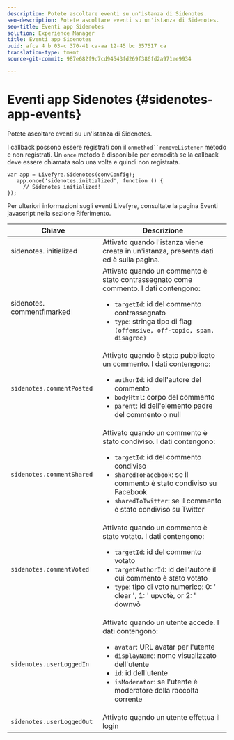 ```yaml
---
description: Potete ascoltare eventi su un'istanza di Sidenotes.
seo-description: Potete ascoltare eventi su un'istanza di Sidenotes.
seo-title: Eventi app Sidenotes
solution: Experience Manager
title: Eventi app Sidenotes
uuid: afca 4 b 03-c 370-41 ca-aa 12-45 bc 357517 ca
translation-type: tm+mt
source-git-commit: 987e682f9c7cd94543fd269f386fd2a971ee9934

---
```



# Eventi app Sidenotes {#sidenotes-app-events}

Potete ascoltare eventi su un'istanza di Sidenotes.

I callback possono essere registrati con il `onmethod``removeListener` metodo e non registrati. Un `once` metodo è disponibile per comodità se la callback deve essere chiamata solo una volta e quindi non registrata.

```
var app = Livefyre.Sidenotes(convConfig); 
   app.once('sidenotes.initialized', function () { 
     // Sidenotes initialized!  
});
```

Per ulteriori informazioni sugli eventi Livefyre, consultate la pagina Eventi javascript nella sezione Riferimento.

| Chiave | Descrizione |
|--- |--- |
| sidenotes. initialized | Attivato quando l'istanza viene creata in un'istanza, presenta dati ed è sulla pagina. |
| sidenotes. commentflmarked | Attivato quando un commento è stato contrassegnato come commento. I dati contengono: <br><ul><li>`targetId`: id del commento contrassegnato</li><li>`type`: stringa tipo di flag `(offensive, off-topic, spam, disagree)`</li></ul> |
| `sidenotes.commentPosted` | Attivato quando è stato pubblicato un commento. I dati contengono: <br><ul><li> `authorId`: id dell'autore del commento </li><li>`bodyHtml`: corpo del commento </li><li> `parent`: id dell'elemento padre del commento o null</li></ul> |
| `sidenotes.commentShared` | Attivato quando un commento è stato condiviso. I dati contengono: <br><ul><li>`targetId`: id del commento condiviso </li><li> `sharedToFacebook`: se il commento è stato condiviso su Facebook </li><li>`sharedToTwitter`: se il commento è stato condiviso su Twitter</li></ul> |
| `sidenotes.commentVoted` | Attivato quando un commento è stato votato. I dati contengono: <br><ul><li>`targetId`: id del commento votato </li><li> `targetAuthorId`: id dell'autore il cui commento è stato votato</li><li> `type`: tipo di voto numerico: 0: ' clear ', 1: ' upvotè, or 2: ' downvò </li></ul> |
| `sidenotes.userLoggedIn` | Attivato quando un utente accede. I dati contengono: <br><ul><li>`avatar`: URL avatar per l'utente </li><li>`displayName`: nome visualizzato dell'utente</li><li>`id`: id dell'utente</li><li> `isModerator`: se l'utente è moderatore della raccolta corrente</li></ul> |
| `sidenotes.userLoggedOut` | Attivato quando un utente effettua il login |
